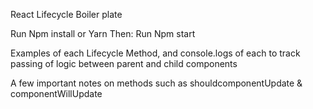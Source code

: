 React Lifecycle Boiler plate

Run Npm install or Yarn
Then:
Run Npm start

Examples of each Lifecycle Method, and console.logs of each to track passing of logic between parent and child components

A few important notes on methods such as shouldcomponentUpdate & componentWillUpdate
